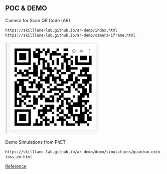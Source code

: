 ## POC & DEMO

Camera for Scan QR Code (AR)

```
https://skilllane-lab.github.io/ar-demo/index.html
https://skilllane-lab.github.io/ar-demo/camera-iframe.html
```

![qrcode ar demo](/assets/images/qrcode-ar-demo.png)

Demo Simulations from PhET

```
https://skilllane-lab.github.io/ar-demo/demo/simulations/quantum-coin-toss_en.html
```

[Reference](https://phet.colorado.edu/)